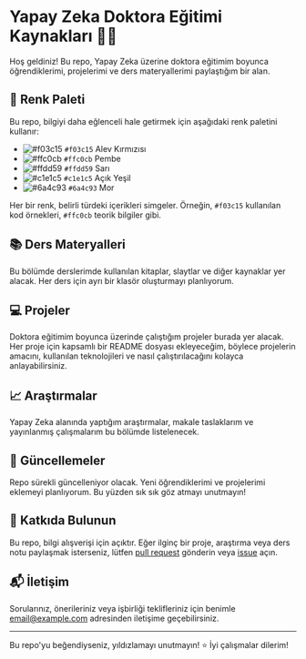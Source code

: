 # Yapay Zeka Doktora Eğitimi Kaynakları 🚀🧠

Hoş geldiniz! Bu repo, Yapay Zeka üzerine doktora eğitimim boyunca öğrendiklerimi, projelerimi ve ders materyallerimi paylaştığım bir alan.

## 🌈 Renk Paleti

Bu repo, bilgiyi daha eğlenceli hale getirmek için aşağıdaki renk paletini kullanır:

- ![#f03c15](https://via.placeholder.com/15/f03c15/f03c15.png) `#f03c15` Alev Kırmızısı
- ![#ffc0cb](https://via.placeholder.com/15/ffc0cb/ffc0cb.png) `#ffc0cb` Pembe
- ![#ffdd59](https://via.placeholder.com/15/ffdd59/ffdd59.png) `#ffdd59` Sarı
- ![#c1e1c5](https://via.placeholder.com/15/c1e1c5/c1e1c5.png) `#c1e1c5` Açık Yeşil
- ![#6a4c93](https://via.placeholder.com/15/6a4c93/6a4c93.png) `#6a4c93` Mor

Her bir renk, belirli türdeki içerikleri simgeler. Örneğin, `#f03c15` kullanılan kod örnekleri, `#ffc0cb` teorik bilgiler gibi.

## 📚 Ders Materyalleri

Bu bölümde derslerimde kullanılan kitaplar, slaytlar ve diğer kaynaklar yer alacak. Her ders için ayrı bir klasör oluşturmayı planlıyorum.

## 💻 Projeler

Doktora eğitimim boyunca üzerinde çalıştığım projeler burada yer alacak. Her proje için kapsamlı bir README dosyası ekleyeceğim, böylece projelerin amacını, kullanılan teknolojileri ve nasıl çalıştırılacağını kolayca anlayabilirsiniz.

## 📈 Araştırmalar

Yapay Zeka alanında yaptığım araştırmalar, makale taslaklarım ve yayınlanmış çalışmalarım bu bölümde listelenecek.

## 📅 Güncellemeler

Repo sürekli güncelleniyor olacak. Yeni öğrendiklerimi ve projelerimi eklemeyi planlıyorum. Bu yüzden sık sık göz atmayı unutmayın!

## 🤝 Katkıda Bulunun

Bu repo, bilgi alışverişi için açıktır. Eğer ilginç bir proje, araştırma veya ders notu paylaşmak isterseniz, lütfen [pull request](#) gönderin veya [issue](#) açın.

## 📬 İletişim

Sorularınız, önerileriniz veya işbirliği teklifleriniz için benimle [email@example.com](mailto:email@example.com) adresinden iletişime geçebilirsiniz.

---

Bu repo'yu beğendiyseniz, yıldızlamayı unutmayın! ⭐ İyi çalışmalar dilerim!
